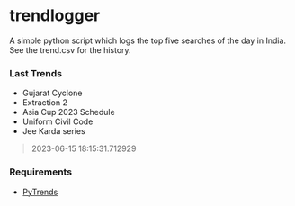 # trendlogger
A simple python script which logs the top five searches of the day in India.<br>See the trend.csv for the history.<br>

<!-- Last Trends -->
### Last Trends
* Gujarat Cyclone
* Extraction 2
* Asia Cup 2023 Schedule
* Uniform Civil Code
* Jee Karda series
> 2023-06-15 18:15:31.712929

<!-- Requirements -->
### Requirements
* [PyTrends](https://github.com/dreyco676/pytrends)
